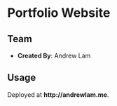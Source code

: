 # Portfolio Website

## Team

  - __Created By__: Andrew Lam

## Usage

Deployed at __http://andrewlam.me__.
